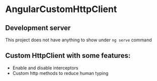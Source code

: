 # AngularCustomHttpClient

## Development server

This project does not have anything to show under `ng serve` command

## Custom HttpClient with some features:

* Enable and disable interceptors
* Custom http methods to reduce human typing